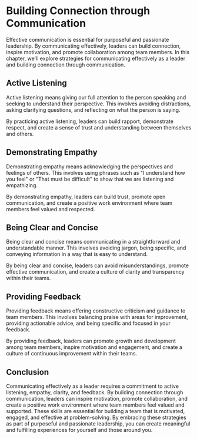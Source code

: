 Building Connection through Communication
===========================================================================================

Effective communication is essential for purposeful and passionate leadership. By communicating effectively, leaders can build connection, inspire motivation, and promote collaboration among team members. In this chapter, we'll explore strategies for communicating effectively as a leader and building connection through communication.

Active Listening
----------------

Active listening means giving our full attention to the person speaking and seeking to understand their perspective. This involves avoiding distractions, asking clarifying questions, and reflecting on what the person is saying.

By practicing active listening, leaders can build rapport, demonstrate respect, and create a sense of trust and understanding between themselves and others.

Demonstrating Empathy
---------------------

Demonstrating empathy means acknowledging the perspectives and feelings of others. This involves using phrases such as "I understand how you feel" or "That must be difficult" to show that we are listening and empathizing.

By demonstrating empathy, leaders can build trust, promote open communication, and create a positive work environment where team members feel valued and respected.

Being Clear and Concise
-----------------------

Being clear and concise means communicating in a straightforward and understandable manner. This involves avoiding jargon, being specific, and conveying information in a way that is easy to understand.

By being clear and concise, leaders can avoid misunderstandings, promote effective communication, and create a culture of clarity and transparency within their teams.

Providing Feedback
------------------

Providing feedback means offering constructive criticism and guidance to team members. This involves balancing praise with areas for improvement, providing actionable advice, and being specific and focused in your feedback.

By providing feedback, leaders can promote growth and development among team members, inspire motivation and engagement, and create a culture of continuous improvement within their teams.

Conclusion
----------

Communicating effectively as a leader requires a commitment to active listening, empathy, clarity, and feedback. By building connection through communication, leaders can inspire motivation, promote collaboration, and create a positive work environment where team members feel valued and supported. These skills are essential for building a team that is motivated, engaged, and effective at problem-solving. By embracing these strategies as part of purposeful and passionate leadership, you can create meaningful and fulfilling experiences for yourself and those around you.
